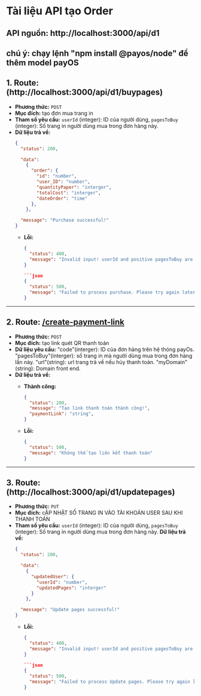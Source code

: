 # Tài liệu API tạo Order

API nguồn: http://localhost:3000/api/d1
---
## chú ý: chạy lệnh "npm install @payos/node" để thêm model payOS

## 1. Route: **(http://localhost:3000/api/d1/buypages)**
- **Phương thức:** `POST` 
- **Mục đích:** tạo đơn mua trang in
- **Tham số yêu cầu:** `userId` (integer): ID của người dùng, `pagesToBuy` (integer): Số trang in người dùng mua trong đơn hàng này.
- **Dữ liệu trả về:**
    ```json
    {
      "status": 200,

      "data": 
        {
          "order": {
            "id": "number",
            "user_ID": "number",
            "quantityPaper": "interger",
            "totalCost": "interger",
            "dateOrder": "time"
          },
        },

      "message": "Purchase successful!"
    }
    ```
  - **Lỗi:**
    ```json
    {
      "status": 400,
      "message": "Invalid input! userId and positive pagesToBuy are required."
    }

    ```json
    {
      "status": 500,
      "message": "Failed to process purchase. Please try again later."
    }

---

## 2. Route: **[/create-payment-link](http://localhost:3000/api/d1/create-payment-link)** 

- **Phương thức:** `POST`
- **Mục đích:** tạo link quét QR thanh toán
- **Dữ liệu yêu cầu:**
       "code"(interger): ID của đơn hàng trên hệ thóng payOs.
       "pagesToBuy"(interger): số trang in mà người dùng mua trong đơn hàng lần này.
       "url"(string): url trang trả về nếu hủy thanh toán.
       "myDomain"(string): Domain front end.
- **Dữ liệu trả về:**
  - **Thành công:**
    ```json
    {
      "status": 200,
      "message": "Tạo link thanh toán thành công!",
      "paymentLink": "string",
    }
    ```

  - **Lỗi:**
    ```json
    {
      "status": 500,
      "message": "Không thể tạo liên kết thanh toán"
    }
    ```

---
## 3. Route: **(http://localhost:3000/api/d1/updatepages)**
- **Phương thức:** `PUT` 
- **Mục đích:** cẬP NHẬT SỐ TRANG IN VÀO TÀI KHOẢN USER SAU KHI THANH TOÁN
- **Tham số yêu cầu:** `userId` (integer): ID của người dùng, `pagesToBuy` (integer): Số trang in người dùng mua trong đơn hàng này.
**Dữ liệu trả về:**
    ```json
    {
      "status": 200,

      "data": 
        {
          "updatedUser": {
            "userId": "number",
            "updatedPages": "interger"
          }
        },

      "message": "Update pages successful!"
    }
    ```
  - **Lỗi:**
    ```json
    {
      "status": 400,
      "message": "Invalid input! userId and positive pagesToBuy are required."
    }

    ```json
    {
      "status": 500,
      "message": "Failed to process Update pages. Please try again later."
    }
    ```


